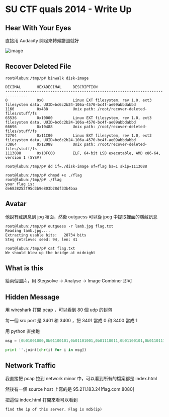 # SU CTF quals 2014 - Write Up

## Hear With Your Eyes

直接用 Audacity 開起來轉頻譜圖就好

![image](https://github.com/solymx/CTF/blob/master/Forensics/SU%20CTF%20quals%202014/src/hear_with_your_eyes_1.png)

## Recover Deleted File

```
root@lubun:/tmp/p# binwalk disk-image

DECIMAL       HEXADECIMAL     DESCRIPTION
--------------------------------------------------------------------------------
0             0x0             Linux EXT filesystem, rev 1.0, ext3 filesystem data, UUID=bc6c2b24-106a-4570-bc4f-ae09abbdabbd
1160          0x488           Unix path: /root/recover-deleted-files/stuff/fs
65536         0x10000         Linux EXT filesystem, rev 1.0, ext3 filesystem data, UUID=bc6c2b24-106a-4570-bc4f-ae09abbdabbd
66696         0x10488         Unix path: /root/recover-deleted-files/stuff/fs
72704         0x11C00         Linux EXT filesystem, rev 1.0, ext3 filesystem data, UUID=bc6c2b24-106a-4570-bc4f-ae09abbdabbd
73864         0x12088         Unix path: /root/recover-deleted-files/stuff/fs
1113088       0x10FC00        ELF, 64-bit LSB executable, AMD x86-64, version 1 (SYSV)

root@lubun:/tmp/p# dd if=./disk-image of=flag bs=1 skip=1113088

root@lubun:/tmp/p# chmod +x ./flag
root@lubun:/tmp/p# ./flag
your flag is:
de6838252f95d3b9e803b28df33b4baa
```

## Avatar

他說有藏訊息到 jpg 裡面，然後 outguess 可以從 jpeg 中提取裡面的隱藏訊息

```
root@lubun:/tmp/p# outguess -r lamb.jpg flag.txt
Reading lamb.jpg....
Extracting usable bits:   28734 bits
Steg retrieve: seed: 94, len: 41

root@lubun:/tmp/p# cat flag.txt
We should blow up the bridge at midnight
```

## What is this

給兩個圖片，用 Stegsolve -> Analyse -> Image Combiner 即可

## Hidden Message

用 wireshark 打開 pcap ，可以看到 80 個 udp 的封包

每一個 src port 是 3401 和 3400 ，把 3401 當成 0 和 3400 當成 1

用 python 直接跑
```python
msg = [0b01001000,0b01100101,0b01101001,0b01110011,0b01100101,0b01101110,0b01100010,0b01100101,0b01110010,0b01100111] 

print ''.join([chr(i) for i in msg]) 
```

## Network Traffic

我直接把 pcap 拉到 network minor 中，可以看到所有的檔案都是 index.html

然後有一個 source host 上寫的是 95.211.183.24[flag.com:8080]

把這個 index.html 打開來看可以看到

```find the ip of this server. Flag is md5(ip)```

